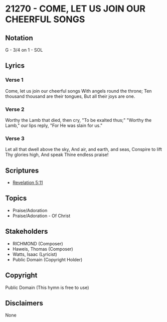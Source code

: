 # 21270 - COME, LET US JOIN OUR CHEERFUL SONGS

## Notation

G - 3/4 on 1 - SOL

## Lyrics

### Verse 1

Come, let us join our cheerful songs With angels round the throne; Ten thousand thousand are their tongues, But all their joys are one.

### Verse 2

Worthy the Lamb that died, then cry, "To be exalted thus;" "Worthy the Lamb," our lips reply, "For He was slain for us."

### Verse 3

Let all that dwell above the sky, And air, and earth, and seas, Conspire to lift Thy glories high, And speak Thine endless praise!


## Scriptures

- [Revelation 5:11](https://www.biblegateway.com/passage/?search=Revelation%205%3A11)

## Topics

- Praise/Adoration
- Praise/Adoration - Of Christ

## Stakeholders

- RICHMOND (Composer)
- Haweis, Thomas (Composer)
- Watts, Isaac (Lyricist)
- Public Domain (Copyright Holder)

## Copyright

Public Domain
(This hymn is free to use)

## Disclaimers

None

